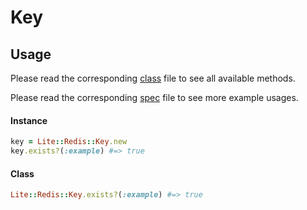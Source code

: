 # Key

## Usage

Please read the corresponding [class](https://github.com/drexed/lite-redis/blob/master/lib/lite/redis/key.rb) file to see all available methods.

Please read the corresponding [spec](https://github.com/drexed/lite-redis/blob/master/spec/lite/redis/key_spec.rb) file to see more example usages.

#### Instance
```ruby
key = Lite::Redis::Key.new
key.exists?(:example) #=> true
```

#### Class
```ruby
Lite::Redis::Key.exists?(:example) #=> true
```
